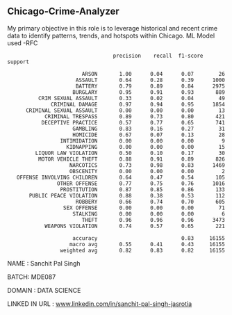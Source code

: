 ## Chicago-Crime-Analyzer
My primary objective in this role is to leverage historical and recent crime data to identify patterns, trends, and hotspots within Chicago. 
ML Model used -RFC 

                                      precision    recall  f1-score   support

                            ARSON       1.00      0.04      0.07        26
                          ASSAULT       0.64      0.28      0.39      1000
                          BATTERY       0.79      0.89      0.84      2975
                         BURGLARY       0.95      0.91      0.93       889
              CRIM SEXUAL ASSAULT       0.33      0.02      0.04        49
                  CRIMINAL DAMAGE       0.97      0.94      0.95      1854
          CRIMINAL SEXUAL ASSAULT       0.00      0.00      0.00        13
                CRIMINAL TRESPASS       0.89      0.73      0.80       421
               DECEPTIVE PRACTICE       0.57      0.77      0.65       741
                         GAMBLING       0.83      0.16      0.27        31
                         HOMICIDE       0.67      0.07      0.13        28
                     INTIMIDATION       0.00      0.00      0.00         9
                       KIDNAPPING       0.00      0.00      0.00        15
             LIQUOR LAW VIOLATION       0.50      0.10      0.17        30
              MOTOR VEHICLE THEFT       0.88      0.91      0.89       826
                        NARCOTICS       0.73      0.98      0.83      1469
                        OBSCENITY       0.00      0.00      0.00         2
       OFFENSE INVOLVING CHILDREN       0.64      0.47      0.54       105
                    OTHER OFFENSE       0.77      0.75      0.76      1016
                     PROSTITUTION       0.87      0.85      0.86       133
           PUBLIC PEACE VIOLATION       0.88      0.38      0.53       112
                          ROBBERY       0.66      0.74      0.70       605
                      SEX OFFENSE       0.00      0.00      0.00        71
                         STALKING       0.00      0.00      0.00         6
                            THEFT       0.96      0.96      0.96      3473
                WEAPONS VIOLATION       0.74      0.57      0.65       221

                         accuracy                           0.83     16155
                        macro avg       0.55      0.41      0.43     16155
                     weighted avg       0.82      0.83      0.82     16155

                 
NAME : Sanchit Pal Singh

BATCH: MDE087

DOMAIN : DATA SCIENCE

LINKED IN URL : www.linkedin.com/in/sanchit-pal-singh-jasrotia

